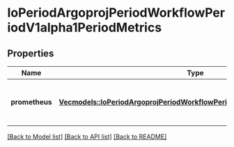 # IoPeriodArgoprojPeriodWorkflowPeriodV1alpha1PeriodMetrics

## Properties

Name | Type | Description | Notes
------------ | ------------- | ------------- | -------------
**prometheus** | [**Vec<models::IoPeriodArgoprojPeriodWorkflowPeriodV1alpha1PeriodPrometheus>**](io.argoproj.workflow.v1alpha1.Prometheus.md) | Prometheus is a list of prometheus metrics to be emitted | 

[[Back to Model list]](../README.md#documentation-for-models) [[Back to API list]](../README.md#documentation-for-api-endpoints) [[Back to README]](../README.md)


